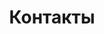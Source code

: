 ---
title: "Контакты"
description: "Пишите нам на почту Bet-bro, если есть вопросы!"
draft: false

bg_image: "/images/bg-2.png"
bg_size: "contain"
bg_repeat: "no-repeat"
image: "/images/bonusy-bk.jpg"

---